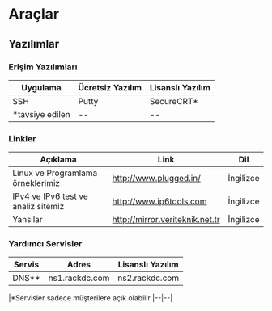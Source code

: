 # Araçlar


## Yazılımlar

### Erişim Yazılımları
| Uygulama | Ücretsiz Yazılım | Lisanslı Yazılım |
| -- | -- | -- |
| SSH | Putty | SecureCRT* |
|*tavsiye edilen|--|--|

### Linkler
| Açıklama | Link | Dil |
| -- | -- | -- |
| Linux ve Programlama örneklerimiz | http://www.plugged.in/ | İngilizce |
| IPv4 ve IPv6 test ve analiz sitemiz | http://www.ip6tools.com | İngilizce |
| Yansılar | http://mirror.veriteknik.net.tr | İngilizce |


### Yardımcı Servisler

| Servis | Adres | Lisanslı Yazılım |
| -- | -- | -- |
| DNS** | ns1.rackdc.com | ns2.rackdc.com |*

|*Servisler sadece müşterilere açık olabilir |--|--|








